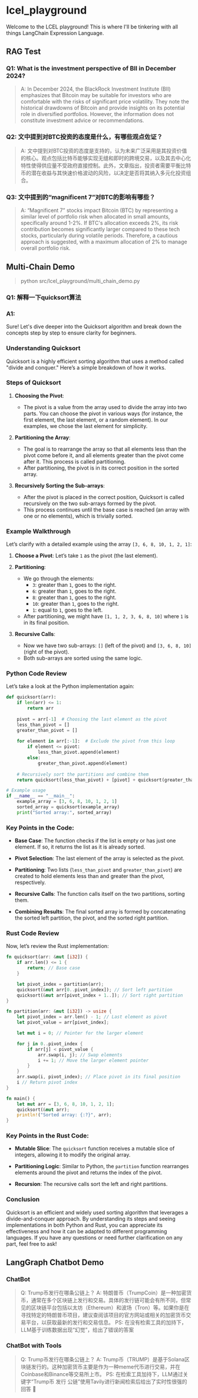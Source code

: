 # lcel_playground
Welcome to the LCEL playground! This is where I'll be tinkering with all things LangChain Expression Language.

## RAG Test

### Q1: What is the investment perspective of BII in December 2024?
> A: In December 2024, the BlackRock Investment Institute (BII) emphasizes that Bitcoin may be suitable for investors who are comfortable with the risks of significant price volatility. They note the historical drawdowns of Bitcoin and provide insights on its potential role in diversified portfolios. However, the information does not constitute investment advice or recommendations.

### Q2: 文中提到对BTC投资的态度是什么，有哪些观点佐证？
> A: 文中提到对BTC投资的态度是支持的，认为未来广泛采用是其投资价值的核心。观点包括比特币能够实现无缝和即时的跨境交易，以及其去中心化特性使得供应量不受政府直接控制。此外，文章指出，投资者需要平衡比特币的潜在收益与其快速价格波动的风险，以决定是否将其纳入多元化投资组合。

### Q3: 文中提到的“magnificent 7”对BTC的影响有哪些？
> A: “Magnificent 7” stocks impact Bitcoin (BTC) by representing a similar level of portfolio risk when allocated in small amounts, specifically around 1-2%. If BTC's allocation exceeds 2%, its risk contribution becomes significantly larger compared to these tech stocks, particularly during volatile periods. Therefore, a cautious approach is suggested, with a maximum allocation of 2% to manage overall portfolio risk.

## Multi-Chain Demo

> python src/lcel_playground/multi_chain_demo.py
### Q1: 解释一下quicksort算法

### A1:
Sure! Let's dive deeper into the Quicksort algorithm and break down the concepts step by step to ensure clarity for beginners.

### Understanding Quicksort

Quicksort is a highly efficient sorting algorithm that uses a method called "divide and conquer." Here’s a simple breakdown of how it works.

### Steps of Quicksort

1. **Choosing the Pivot**: 
   - The pivot is a value from the array used to divide the array into two parts. You can choose the pivot in various ways (for instance, the first element, the last element, or a random element). In our examples, we chose the last element for simplicity.

2. **Partitioning the Array**:
   - The goal is to rearrange the array so that all elements less than the pivot come before it, and all elements greater than the pivot come after it. This process is called partitioning.
   - After partitioning, the pivot is in its correct position in the sorted array.

3. **Recursively Sorting the Sub-arrays**:
   - After the pivot is placed in the correct position, Quicksort is called recursively on the two sub-arrays formed by the pivot.
   - This process continues until the base case is reached (an array with one or no elements), which is trivially sorted.

### Example Walkthrough

Let’s clarify with a detailed example using the array `[3, 6, 8, 10, 1, 2, 1]`:

1. **Choose a Pivot**: Let’s take `1` as the pivot (the last element).

2. **Partitioning**:
   - We go through the elements:
     - `3`: greater than `1`, goes to the right.
     - `6`: greater than `1`, goes to the right.
     - `8`: greater than `1`, goes to the right.
     - `10`: greater than `1`, goes to the right.
     - `1`: equal to `1`, goes to the left.
   - After partitioning, we might have `[1, 1, 2, 3, 6, 8, 10]` where `1` is in its final position.

3. **Recursive Calls**:
   - Now we have two sub-arrays: `[]` (left of the pivot) and `[3, 6, 8, 10]` (right of the pivot).
   - Both sub-arrays are sorted using the same logic.

### Python Code Review

Let’s take a look at the Python implementation again:

```python
def quicksort(arr):
    if len(arr) <= 1:
        return arr
    
    pivot = arr[-1]  # Choosing the last element as the pivot
    less_than_pivot = []
    greater_than_pivot = []
    
    for element in arr[:-1]:  # Exclude the pivot from this loop
        if element <= pivot:
            less_than_pivot.append(element)
        else:
            greater_than_pivot.append(element)
    
    # Recursively sort the partitions and combine them
    return quicksort(less_than_pivot) + [pivot] + quicksort(greater_than_pivot)

# Example usage
if __name__ == "__main__":
    example_array = [3, 6, 8, 10, 1, 2, 1]
    sorted_array = quicksort(example_array)
    print("Sorted array:", sorted_array)
```

### Key Points in the Code:

- **Base Case**: The function checks if the list is empty or has just one element. If so, it returns the list as it is already sorted.
  
- **Pivot Selection**: The last element of the array is selected as the pivot.

- **Partitioning**: Two lists (`less_than_pivot` and `greater_than_pivot`) are created to hold elements less than and greater than the pivot, respectively.

- **Recursive Calls**: The function calls itself on the two partitions, sorting them.

- **Combining Results**: The final sorted array is formed by concatenating the sorted left partition, the pivot, and the sorted right partition.

### Rust Code Review

Now, let’s review the Rust implementation:

```rust
fn quicksort(arr: &mut [i32]) {
    if arr.len() <= 1 {
        return; // Base case
    }

    let pivot_index = partition(arr);
    quicksort(&mut arr[0..pivot_index]); // Sort left partition
    quicksort(&mut arr[pivot_index + 1..]); // Sort right partition
}

fn partition(arr: &mut [i32]) -> usize {
    let pivot_index = arr.len() - 1; // Last element as pivot
    let pivot_value = arr[pivot_index];

    let mut i = 0; // Pointer for the larger element

    for j in 0..pivot_index {
        if arr[j] < pivot_value {
            arr.swap(i, j); // Swap elements
            i += 1; // Move the larger element pointer
        }
    }
    arr.swap(i, pivot_index); // Place pivot in its final position
    i // Return pivot index
}

fn main() {
    let mut arr = [3, 6, 8, 10, 1, 2, 1];
    quicksort(&mut arr);
    println!("Sorted array: {:?}", arr);
}
```

### Key Points in the Rust Code:

- **Mutable Slice**: The `quicksort` function receives a mutable slice of integers, allowing it to modify the original array.

- **Partitioning Logic**: Similar to Python, the `partition` function rearranges elements around the pivot and returns the index of the pivot.

- **Recursion**: The recursive calls sort the left and right partitions.

### Conclusion

Quicksort is an efficient and widely used sorting algorithm that leverages a divide-and-conquer approach. By understanding its steps and seeing implementations in both Python and Rust, you can appreciate its effectiveness and how it can be adapted to different programming languages. If you have any questions or need further clarification on any part, feel free to ask!

## LangGraph Chatbot Demo

### ChatBot

> Q: Trump币发行在哪条公链上？
> A: 特朗普币（TrumpCoin）是一种加密货币，通常在多个区块链上发行和交易。具体的发行链可能会有所不同，但常见的区块链平台包括以太坊（Ethereum）和波场（Tron）等。如果你是在寻找特定的特朗普币项目，建议查阅该项目的官方网站或相关的加密货币交易平台，以获取最新的发行和交易信息。
> PS: 在没有检索工具的加持下，LLM基于训练数据出现“幻觉”，给出了错误的答案

### ChatBot with Tools

> Q: Trump币发行在哪条公链上？
> A: Trump币（TRUMP）是基于Solana区块链发行的。这种加密货币主要是作为一种meme代币进行交易，并在Coinbase和Binance等交易所上市。
> PS: 在检索工具加持下，LLM通过关键字“Trump币 发行 公链”使用Tavily进行新闻检索后给出了实时性很强的回答 🎉


